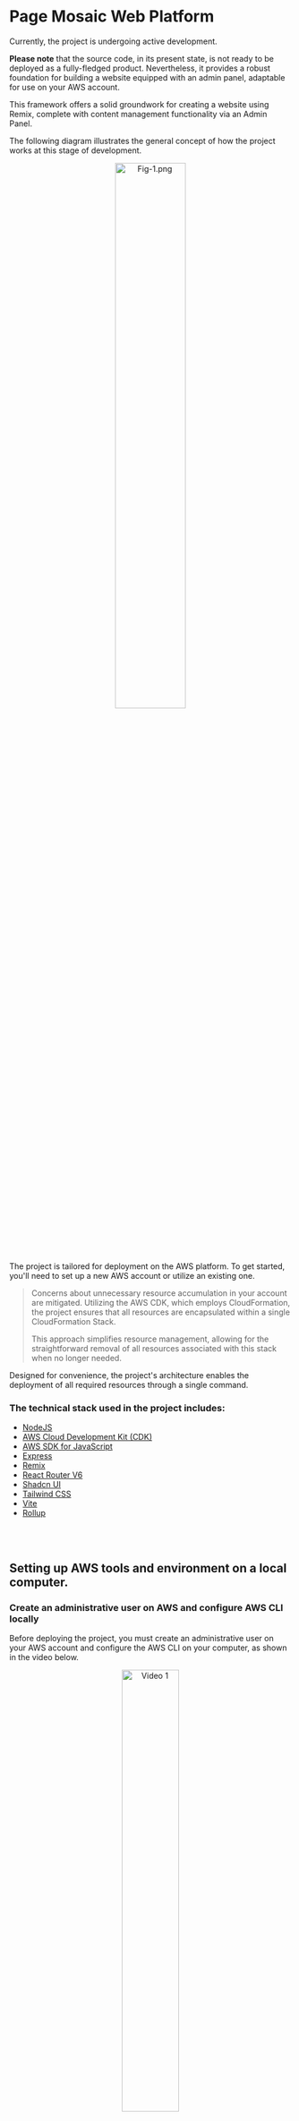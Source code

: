 # Page Mosaic Web Platform

Currently, the project is undergoing active development.

**Please note** that the source code, in its present state, is not ready to be deployed as a fully-fledged product. Nevertheless, it provides a robust foundation for building a website equipped with an admin panel, adaptable for use on your AWS account.

This framework offers a solid groundwork for creating a website using Remix, complete with content management functionality via an Admin Panel.

The following diagram illustrates the general concept of how the project works at this stage of development.
   <p align="center">
      <img src="https://github.com/pagemosaic/.github/blob/36e15782758f81fd8f2ee6589931ac1041e2af6f/images/v0/fig-1.png" alt="Fig-1.png" width="50%" />
   </p>

The project is tailored for deployment on the AWS platform. To get started, you'll need to set up a new AWS account or utilize an existing one.

> Concerns about unnecessary resource accumulation in your account are mitigated.
> Utilizing the AWS CDK, which employs CloudFormation, the project ensures that all resources are encapsulated within a single CloudFormation Stack.
> 
>This approach simplifies resource management, allowing for the straightforward removal of all resources associated with this stack when no longer needed.

Designed for convenience, the project's architecture enables the deployment of all required resources through a single command.

### The technical stack used in the project includes:

* [NodeJS](https://nodejs.org/en/about)
* [AWS Cloud Development Kit (CDK)](https://aws.amazon.com/cdk/)
* [AWS SDK for JavaScript](https://aws.amazon.com/sdk-for-javascript/)
* [Express](https://expressjs.com/)
* [Remix](https://remix.run/)
* [React Router V6](https://reactrouter.com/en/main)
* [Shadcn UI](https://ui.shadcn.com/)
* [Tailwind CSS](https://tailwindcss.com/)
* [Vite](https://vitejs.dev/)
* [Rollup](https://rollupjs.org/)

<br/>
<br/>

## Setting up AWS tools and environment on a local computer.

### Create an administrative user on AWS and configure AWS CLI locally

Before deploying the project, you must create an administrative user on your AWS account and configure the AWS CLI on your computer, as shown in the video below.
   <p align="center">
      <a href="https://youtu.be/5_UlOTywdOA" target="_blank">
   <img src="https://github.com/pagemosaic/.github/blob/e78b5f8dc9587d939d19de70446be7124bef94a5/images/og/youtube_video_cover_image-min.png" alt="Video 1" width="45%"/>
      </a>
   </p>

### Install CDK

* Use the following command to install the AWS Cloud Development Kit (CDK) Toolkit globally on your system:
```shell
npm install -g aws-cdk
```

<br/>
<br/>

## Deployment & Usage

Once you have successfully created an administrative user and set up AWS CLI access, you can proceed to build and deploy the project on your account. 
You will need to specify the necessary credentials for AWS CDK to initialize the resources correctly.

### Deployment

* Change the `.env.example` file name to `.env` and edit its contents. Specifically, include the following variables:
   * `STACK_NAME` - any name you like. You can check existing stacks in the AWS console under CloudFormation.
   * `AWS_REGION` - the name of the AWS region where resources will be deployed (some resources like CloudFront will be deployed globally)
   * `AWS_PROFILE_NAME` - the profile name for AWS CLI authorization (see the video above)
   * `DEFAULT_ADMIN_EMAIL` - the administrative user's email (see the video above)


* Install dependencies:
```shell
pnpm install
```

* Run CDK Bootstrap (only once if not previously done):
```shell
pnpm bootstrap-platform
```

* Now you can deploy the project on AWS. Run the following command in the project's root directory:
```shell
pnpm deploy-platform
```

### Usage

After a successful deployment, you will see a prompt in the command line to open the website with the specified address. When you open the site in a browser, you will encounter an error. This error indicates the absence of content for the website's homepage. To add content, you need to go to the Admin Panel.

Only the administrator, whose email you provided in the `.env` file before deployment, has access to the Admin Panel. However, to successfully log in, you must complete the registration of the site administrator's account.

Therefore, open the administrator's email and find the email titled **"Page Mosaic Email Verification"**. Follow the link in the email.

This will open a form to validate the administrator's email. Enter the default password that was assigned:
```
DefaultPassword1!
```

After that, you can add content in the homepage editor. Then, you can reopen the site to check how the page has changed.

### A step-by-step deployment and usage video tutorial

Check out how this is done in a step-by-step video tutorial.

   <p align="center">
      <a href="https://youtu.be/Xax4WC9Br5w" target="_blank">
   <img src="https://github.com/pagemosaic/.github/blob/e78b5f8dc9587d939d19de70446be7124bef94a5/images/og/youtube_video_cover_image-min.png" alt="SSL certificate issuing" width="45%"/>
      </a>
   </p>

<br/>
<br/>

## AWS Resource Scheme

In the picture below, you can see which resources are used on AWS and what they are used for.

   <p align="center">
      <img src="https://github.com/pagemosaic/.github/blob/31a5c8e2e6f6036af667edc177570c4f4759e925/images/v0/fig-2.png" alt="Fig-2.png" width="80%" />
   </p>

<br/>
<br/>

## Project Code Structure

### local-run

This module functions similarly to the cross-env library.
```json
{
  "scripts": {
     "start": "local-run <some command>"
  }
}
```

It reads AWS credentials and runs commands with these credentials.
   <p align="center">
      <img src="https://github.com/pagemosaic/.github/blob/54c708b8ffbf783a1ec84e83066fba4adff2cb5c/images/v0/fig-3.png" alt="Fig-3.png" width="50%" />
   </p>
 

### common-utils

This module contains common types and utilities used by other modules.
   <p align="center">
      <img src="https://github.com/pagemosaic/.github/blob/54c708b8ffbf783a1ec84e83066fba4adff2cb5c/images/v0/fig-4.png" alt="Fig-4.png" width="50%" />
   </p>

### admin-pwa

Implementation of the Admin Panel.
   <p align="center">
      <img src="https://github.com/pagemosaic/.github/blob/54c708b8ffbf783a1ec84e83066fba4adff2cb5c/images/v0/fig-5.png" alt="Fig-5.png" width="50%" />
   </p>

Screenshots.

<p align="center"><img src="https://github.com/pagemosaic/.github/blob/42d5fed67b258a5b112ec7b00a1122c94db5d4fa/images/v0/screen-shot-1.png" alt="screen-shot-1.png" width="50%" /></p>
<p align="center"><img src="https://github.com/pagemosaic/.github/blob/42d5fed67b258a5b112ec7b00a1122c94db5d4fa/images/v0/screen-shot-2.png" alt="screen-shot-2.png" width="50%" /></p>

Used stack:
* React Router V6 (data router)
* Shadcn UI
* Tailwind CSS
* Vite

### api

REST interface for the Admin Panel
   <p align="center">
      <img src="https://github.com/pagemosaic/.github/blob/54c708b8ffbf783a1ec84e83066fba4adff2cb5c/images/v0/fig-6.png" alt="Fig-6.png" width="50%" />
   </p>

Used stack:
* Exress
* AWS SDK
* Rollup

### web-adapter

An adapter for Remix to be used in AWS lambda. 
Parts of the code are taken from the `architect` module in the `remix.run` repository.
   <p align="center">
      <img src="https://github.com/pagemosaic/.github/blob/54c708b8ffbf783a1ec84e83066fba4adff2cb5c/images/v0/fig-7.png" alt="Fig-7.png" width="50%" />
   </p>

Used stack:
* AWS SDK
* Rollup

### web-app

A Remix application for the website.
   <p align="center">
      <img src="https://github.com/pagemosaic/.github/blob/54c708b8ffbf783a1ec84e83066fba4adff2cb5c/images/v0/fig-8.png" alt="Fig-8.png" width="50%" />
   </p>

Used stack:
* AWS SDK
* Remix
* Tailwind CSS 
* Vite 
* Rollup

### infra

This module is responsible for initializing AWS resources and deploying files to AWS.
   <p align="center">
      <img src="https://github.com/pagemosaic/.github/blob/54c708b8ffbf783a1ec84e83066fba4adff2cb5c/images/v0/fig-9.png" alt="Fig-9.png" width="80%" />
   </p>

Used stack:
* AWS CLI
* AWS CDK
* AWS SDK
* Rollup

<br/>
<br/>

## Developing and Running Modules Locally

All modules are locally run through `local-run` to work with remote AWS resources (Cognito, DynamoDB, S3). 

The Admin Panel web application is run locally using Vite in development mode. 
To start, execute the command from the root directory:
```shell
pnpm admin-pwa
```

When the Admin Panel is running locally, requests to the REST API also go to the local computer. 
Therefore, the api module must be run locally in parallel. 
The api module is also run locally using Vite in development mode.  
```shell
pnpm api
```

The web-app module can be developed separately from the Admin Panel. 
This module is run locally using Vite in development mode with the command:
```shell
pnpm web-app
```
<br/>
<br/>

## Removing AWS Resources

To remove resources created on AWS during deployment, run the command:
```shell
pnpm destroy-platform
```

Afterward, resources created for DynamoDB tables with data may remain on AWS. 
You can easily identify them as their names begin with the stack name you specified in the `.env` file under `STACK_NAME`: 
* `<stack name>System`
* `<stack name>Pages`

Go to the AWS console and manually delete them after successfully executing the destroy-platform command.

<br/>
<br/>

## License

GPL-3.0

---

Follow [Alex Pust](https://twitter.com/alex_pustovalov) on Twitter for updates on the Page Mosaic Web Platform development.